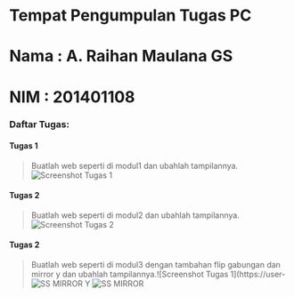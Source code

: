 # Tempat Pengumpulan Tugas PC
# Nama : A. Raihan Maulana GS
# NIM  : 201401108

### Daftar Tugas:

#### Tugas 1 
> Buatlah web seperti di modul1 dan ubahlah tampilannya.
![Screenshot Tugas 1](https://user-images.githubusercontent.com/99314844/196183404-f68dcf60-45b8-403f-9b2e-cfe1f12460bb.jpg)

#### Tugas 2
> Buatlah web seperti di modul2 dan ubahlah tampilannya.
![Screenshot  Tugas 2](https://user-images.githubusercontent.com/99314844/196183560-b4aa3a43-02de-4850-8ab7-6eaa53a2c5c3.jpg)

#### Tugas 2
> Buatlah web seperti di modul3 dengan tambahan flip gabungan dan mirror y dan ubahlah tampilannya.![Screenshot Tugas 1](https://user-
![SS MIRROR Y](https://user-images.githubusercontent.com/99314844/196183676-6fa8bbd9-569c-4bb1-bf62-e2a51171ed6d.jpg)
![SS MIRROR](https://user-images.githubusercontent.com/99314844/196183686-831f9e36-6648-4b64-ac6e-c7cf2b18b86d.jpg)
